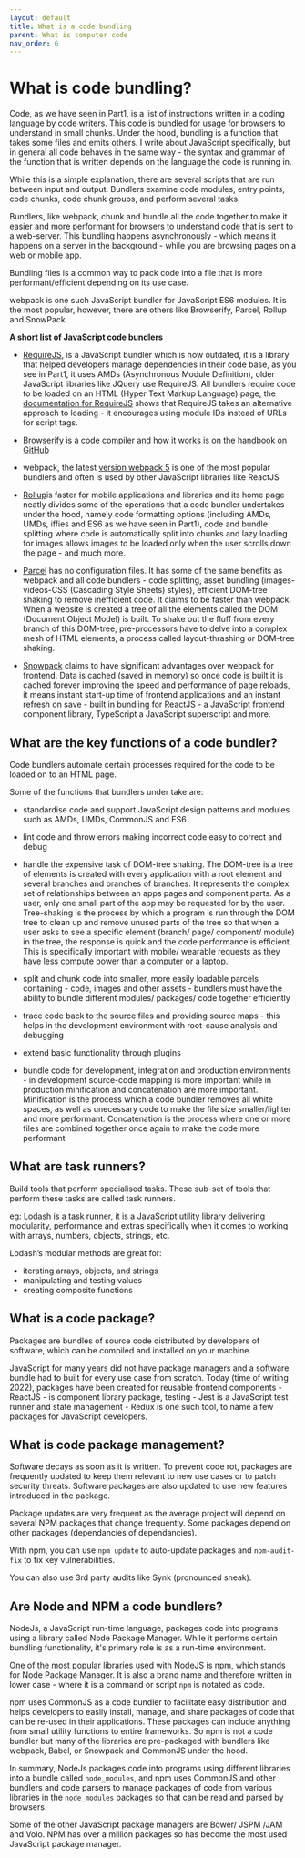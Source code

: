 ```yaml
---
layout: default
title: What is a code bundling
parent: What is computer code
nav_order: 6
---
```

# What is code bundling?

Code, as we have seen in Part1, is a list of instructions written in a coding language by code writers. This code is bundled for usage for browsers to understand in small chunks. Under the hood, bundling is a function that takes some files and emits others. I write about JavaScript specifically, but in general all code behaves in the same way - the syntax and grammar of the function that is written depends on the language the code is running in.

While this is a simple explanation, there are several scripts that are run between input and output. Bundlers examine code modules, entry points, code chunks, code chunk groups, and perform several tasks.

Bundlers, like webpack, chunk and bundle all the code together to make it easier and more performant for browsers to understand code that is sent to a web-server. This bundling happens asynchronously - which means it happens on a server in the background - while you are browsing pages on a web or mobile app.

Bundling files is a common way to pack code into a file that is more performant/efficient depending on its use case.

webpack is one such JavaScript bundler for JavaScript ES6 modules. It is the most popular, however, there are others like Browserify, Parcel, Rollup and SnowPack.

__A short list of JavaScript code bundlers__

- [RequireJS](https://requirejs.org/), is a JavaScript bundler which is now outdated, it is a library that helped developers manage dependencies in their code base, as you see in Part1, it uses AMDs (Asynchronous Module Definition), older JavaScript libraries like JQuery use RequireJS. All bundlers require code to be loaded on an HTML (Hyper Text Markup Language) page, the [documentation for RequireJS](https://requirejs.org/docs/api.html) shows that RequireJS takes an alternative approach to loading - it encourages using module IDs instead of URLs for script tags.

- [Browserify](https://browserify.org/) is a code compiler and how it works is on the [handbook on GitHub](https://github.com/browserify/browserify-handbook)

- webpack, the latest [version webpack 5](https://webpack.js.org/blog/2020-10-10-webpack-5-release/) is one of the most popular bundlers and often is used by other JavaScript libraries like ReactJS

- [Rollup](https://rollupjs.org/)is faster for mobile applications and libraries and its home page neatly divides some of the operations that a code bundler undertakes under the hood, namely code formatting options (including AMDs, UMDs, iffies and ES6 as we have seen in Part1), code and bundle splitting where code is automatically split into chunks and lazy loading for images allows images to be loaded only when the user scrolls down the page - and much more. 

- [Parcel](https://parceljs.org/) has no configuration files. It has some of the same benefits as webpack and all code bundlers - code splitting, asset bundling (images-videos-CSS (Cascading Style Sheets) styles), efficient DOM-tree shaking to remove inefficient code. It claims to be faster than webpack. When a website is created a tree of all the elements called the DOM (Document Object Model) is built. To shake out the fluff from every branch of this DOM-tree, pre-processors have to delve into a complex mesh of HTML elements, a process called layout-thrashing or DOM-tree shaking.

- [Snowpack](https://www.snowpack.dev/) claims to have significant advantages over webpack for frontend. Data is cached (saved in memory) so once code is built it is cached forever improving the speed and performance of page reloads, it means instant start-up time of frontend applications and an instant refresh on save - built in bundling for ReactJS - a JavaScript frontend component library, TypeScript a JavaScript superscript and more.

## What are the key functions of a code bundler?

Code bundlers automate certain processes required for the code to be loaded on to an HTML page.

Some of the functions that bundlers under take are:

- standardise code and support JavaScript design patterns and modules such as AMDs, UMDs, CommonJS and ES6

- lint code and throw errors making incorrect code easy to correct and debug

- handle the expensive task of DOM-tree shaking. The DOM-tree is a tree of elements is created with every application with a root element and several branches and branches of branches. It represents the complex set of relationships between an apps pages and component parts. As a user, only one small part of the app may be requested for by the user. Tree-shaking is the process by which a program is run through the DOM tree to clean up and remove unused parts of the tree so that when a user asks to see a specific element (branch/ page/ component/ module) in the tree, the response is quick and the code performance is efficient. This is specifically important with mobile/ wearable requests as they have less compute power than a computer or a laptop.

- split and chunk code into smaller, more easily loadable parcels containing - code, images and other assets - bundlers must have the ability to bundle different modules/ packages/ code together efficiently

- trace code back to the source files and providing source maps - this helps in the development environment with root-cause analysis and debugging

- extend basic functionality through plugins

- bundle code for development, integration and production environments - in development source-code mapping is more important while in production minification and concatenation are more important. Minification is the process which a code bundler removes all white spaces, as well as unecessary code to make the file size smaller/lighter and more performant. Concatenation is the process where one or more files are combined together once again to make the code more performant

## What are task runners?

Build tools that perform specialised tasks. These sub-set of tools that perform these tasks are called task runners.

eg: Lodash is a task runner, it is a JavaScript utility library delivering modularity, performance and extras specifically when it comes to working with arrays, numbers, objects, strings, etc.

Lodash’s modular methods are great for:

- iterating arrays, objects, and strings
- manipulating and testing values
- creating composite functions

## What is a code package?

Packages are bundles of source code distributed by developers of software, which can be compiled and installed on your machine.

JavaScript for many years did not have package managers and a software bundle had to built for every use case from scratch. Today (time of writing 2022), packages have been created for reusable frontend components - ReactJS - is component library package, testing - Jest is a JavaScript test runner and state management - Redux is one such tool, to name a few packages for JavaScript developers.

## What is code package management?

Software decays as soon as it is written. To prevent code rot, packages are frequently updated to keep them relevant to new use cases or to patch security threats. Software packages are also updated to use new features introduced in the package.

Package updates are very frequent as the average project will depend on several NPM packages that change frequently. Some packages depend on other packages (dependancies of dependancies).

With npm, you can use `npm update` to auto-update packages and `npm-audit-fix` to fix key vulnerabilities.

You can also use 3rd party audits like Synk (pronounced sneak).

## Are Node and NPM a code bundlers?

NodeJs, a JavaScript run-time language, packages code into programs using a library called Node Package Manager. While it performs certain bundling functionality, it's primary role is as a run-time environment.

One of the most popular libraries used with NodeJS is npm, which stands for Node Package Manager. It is also a brand name and therefore written in lower case - where it is a command or script `npm` is notated as code.

npm uses CommonJS as a code bundler to facilitate easy distribution and helps developers to easily install, manage, and share packages of code that can be re-used in their applications. These packages can include anything from small utility functions to entire frameworks. So npm is not a code bundler but many of the libraries are pre-packaged with bundlers like webpack, Babel, or Snowpack and CommonJS under the hood.

In summary, NodeJs packages code into programs using different libraries into a bundle called `node_modules`, and npm uses CommonJS and other bundlers and code parsers to manage packages of code from various libraries in the `node_modules` packages so that can be read and parsed by browsers.

Some of the other JavaScript package managers are Bower/ JSPM /JAM and Volo. NPM has over a million packages so has become the most used JavaScript package manager.
